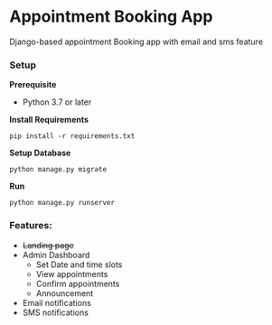 # Appointment Booking App
Django-based appointment Booking app with email and sms feature

### Setup

**Prerequisite**
 - Python 3.7 or later

**Install Requirements**

```pip install -r requirements.txt```

**Setup Database**

```python manage.py migrate```

**Run**

```python manage.py runserver```

### Features:
- ~~Landing page~~
- Admin Dashboard
    - Set Date and time slots
    - View appointments
    - Confirm appointments
    - Announcement
- Email notifications
- SMS notifications
    
